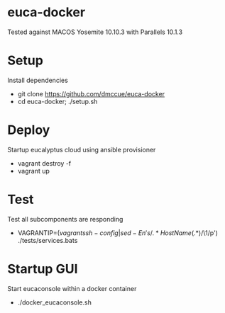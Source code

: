 # euca-docker

Tested against MACOS Yosemite 10.10.3 with Parallels 10.1.3

Setup
===========
Install dependencies

* git clone https://github.com/dmccue/euca-docker
* cd euca-docker; ./setup.sh


Deploy
===========
Startup eucalyptus cloud using ansible provisioner

* vagrant destroy -f
* vagrant up


Test
===========
Test all subcomponents are responding

* VAGRANTIP=$(vagrant ssh-config | sed -En 's/.*HostName (.*)$/\1/p') ./tests/services.bats


Startup GUI
===========
Start eucaconsole within a docker container

* ./docker_eucaconsole.sh
